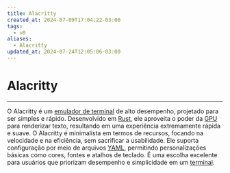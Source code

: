```yaml
---
title: Alacritty
created_at: 2024-07-09T17:04:22-03:00
tags:
  - v0
aliases:
  - Alacritty
updated_at: 2024-07-24T12:05:06-03:00
---
```

# Alacritty
---

O Alacritty é um [emulador de terminal](2024-07-09-Emulador_de_terminal.md) de alto desempenho, projetado para ser simples e rápido. Desenvolvido em [Rust](_insight/2024/07/2024-07-09-Linguagem_Rust.md), ele aproveita o poder da [GPU](_insight/2024/07/2024-07-09-GPU.md) para renderizar texto, resultando em uma experiência extremamente rápida e suave. O Alacritty é minimalista em termos de recursos, focando na velocidade e na eficiência, sem sacrificar a usabilidade. Ele suporta configuração por meio de arquivos [YAML](_insight/2024/07/2024-07-09-YAML.md), permitindo personalizações básicas como cores, fontes e atalhos de teclado. É uma escolha excelente para usuários que priorizam desempenho e simplicidade em um [terminal](2024-07-09-Emulador_de_terminal.md).
